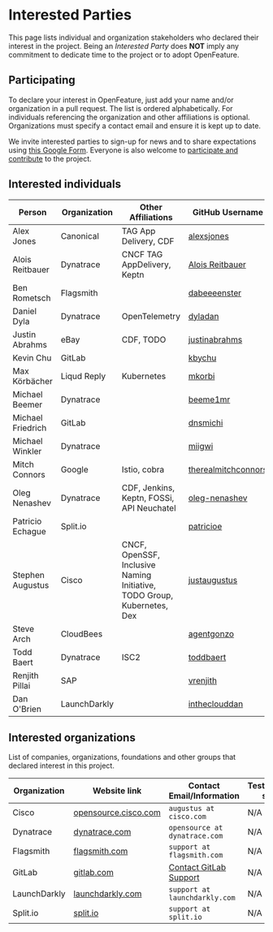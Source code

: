 # Interested Parties

This page lists individual and organization stakeholders who declared their interest in the project.
Being an _Interested Party_ does **NOT** imply any commitment to dedicate time to the project or to adopt OpenFeature.

## Participating

To declare your interest in OpenFeature, just add your name and/or organization
in a pull request. The list is ordered alphabetically. For individuals
referencing the organization and other affiliations is optional. Organizations
must specify a contact email and ensure it is kept up to date.

We invite interested parties to sign-up for news and to share expectations using [this Google Form](https://docs.google.com/forms/d/e/1FAIpQLSfRG8Ldun3HmcUsZCFMMORKyafjEUUKDYz5X-Zv8ZFCgbwlXA/viewform).
Everyone is also welcome to [participate and contribute](https://open-feature.github.io/home/participate/) to the project.

## Interested individuals

Person | Organization | Other Affiliations | GitHub Username | Gitlab Username
-- | -- | -- | -- | --
Alex Jones | Canonical | TAG App Delivery, CDF | [alexsjones](https://github.com/AlexsJones) | N/A
Alois Reitbauer | Dynatrace | CNCF TAG AppDelivery, Keptn | [Alois Reitbauer](https://github.com/AloisReitbauer) | N/A
Ben Rometsch | Flagsmith |  | [dabeeeenster](https://github.com/dabeeeenster) | [dabeeeenster](https://gitlab.com/dabeeeenster)
Daniel Dyla | Dynatrace | OpenTelemetry | [dyladan](https://github.com/dyladan) | N/A
Justin Abrahms | eBay | CDF, TODO | [justinabrahms](https://github.com/justinabrahms) | [justinabrahms](https://gitlab.com/justinabrahms)
Kevin Chu | GitLab |  | [kbychu](https://github.com/kbychu) | [kbychu](https://gitlab.com/kbychu)
Max Körbächer | Liqud Reply | Kubernetes | [mkorbi](https://github.com/mkorbi) | N/A
Michael Beemer | Dynatrace | | [beeme1mr](https://github.com/beeme1mr) | [beeme1mr](https://gitlab.com/beeme1mr)
Michael Friedrich | GitLab | | [dnsmichi](https://github.com/dnsmichi) | [dnsmichi](https://gitlab.com/dnsmichi)
Michael Winkler | Dynatrace | | [miigwi](https://github.com/miigwi) | N/A
Mitch Connors | Google | Istio, cobra | [therealmitchconnors](https://github.com/therealmitchconnors) | N/A
Oleg Nenashev | Dynatrace | CDF, Jenkins, Keptn, FOSSi, API Neuchatel | [oleg-nenashev](https://github.com/oleg-nenashev) | [oleg-nenashev](https://gitlab.com/oleg-nenashev)
Patricio Echague | Split.io | | [patricioe](https://github.com/patricioe) | N/A
Stephen Augustus | Cisco | CNCF, OpenSSF, Inclusive Naming Initiative, TODO Group, Kubernetes, Dex | [justaugustus](https://github.com/justaugustus) | [justaugustus](https://gitlab.com/justaugustus)
Steve Arch | CloudBees | | [agentgonzo](https://github.com/agentgonzo) | N/A
Todd Baert | Dynatrace | ISC2 | [toddbaert](https://github.com/toddbaert) | N/A
Renjith Pillai | SAP | | [vrenjith](https://github.com/vrenjith) | N/A
Dan O'Brien | LaunchDarkly | | [intheclouddan](https://github.com/intheclouddan) | N/A

## Interested organizations

List of companies, organizations, foundations and other groups that declared interest in this project.

Organization | Website link | Contact Email/Information | Testimonial/case study link
-- | -- | -- | --
Cisco | [opensource.cisco.com](https://opensource.cisco.com/) | `augustus at cisco.com` | N/A |
Dynatrace | [dynatrace.com](https://www.dynatrace.com/) | `opensource at dynatrace.com` | N/A |
Flagsmith | [flagsmith.com](https://flagsmith.com/) | `support at flagsmith.com` | N/A |
GitLab | [gitlab.com](https://gitlab.com/) | [Contact GitLab Support](https://about.gitlab.com/support/#contact-support) | N/A |
LaunchDarkly | [launchdarkly.com](https://launchdarkly.com) | `support at launchdarkly.com` | N/A |
Split.io | [split.io](https://split.io/) | `support at split.io` | N/A |
